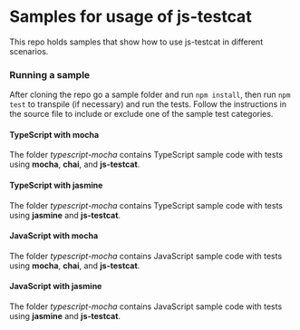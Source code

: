 # Samples for usage of js-testcat
This repo holds samples that show how to use js-testcat in different scenarios.

### Running a sample
After cloning the repo go a sample folder and run `npm install`, then run `npm test` to transpile (if necessary) and run the tests. Follow the instructions in the source file to include or exclude one of the sample test categories.

#### TypeScript with mocha
The folder _typescript-mocha_ contains TypeScript sample code with tests using **mocha**, **chai**, and **js-testcat**.

#### TypeScript with jasmine
The folder _typescript-mocha_ contains TypeScript sample code with tests  using **jasmine** and **js-testcat**.

#### JavaScript with mocha
The folder _typescript-mocha_ contains JavaScript sample code with tests  using **mocha**, **chai**, and **js-testcat**.

#### JavaScript with jasmine
The folder _typescript-mocha_ contains JavaScript sample code with tests  using **jasmine** and **js-testcat**.